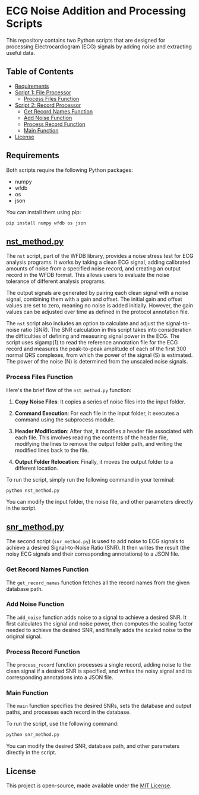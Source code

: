 
# ECG Noise Addition and Processing Scripts

This repository contains two Python scripts that are designed for processing Electrocardiogram (ECG) signals by adding noise and extracting useful data. 

## Table of Contents

- [Requirements](#requirements)
- [Script 1: File Processor](#script-1-file-processor)
  - [Process Files Function](#process-files-function)
- [Script 2: Record Processor](#script-2-record-processor)
  - [Get Record Names Function](#get-record-names-function)
  - [Add Noise Function](#add-noise-function)
  - [Process Record Function](#process-record-function)
  - [Main Function](#main-function)
- [License](#license)

## Requirements

Both scripts require the following Python packages:
- numpy
- wfdb
- os
- json

You can install them using pip:

```bash
pip install numpy wfdb os json
```

## [nst_method.py](nst_method.py)

The `nst` script, part of the WFDB library, provides a noise stress test for ECG analysis programs. It works by taking a clean ECG signal, adding calibrated amounts of noise from a specified noise record, and creating an output record in the WFDB format. This allows users to evaluate the noise tolerance of different analysis programs.

The output signals are generated by pairing each clean signal with a noise signal, combining them with a gain and offset. The initial gain and offset values are set to zero, meaning no noise is added initially. However, the gain values can be adjusted over time as defined in the protocol annotation file. 

The `nst` script also includes an option to calculate and adjust the signal-to-noise ratio (SNR). The SNR calculation in this script takes into consideration the difficulties of defining and measuring signal power in the ECG. The script uses sigamp(1) to read the reference annotation file for the ECG record and measures the peak-to-peak amplitude of each of the first 300 normal QRS complexes, from which the power of the signal (S) is estimated. The power of the noise (N) is determined from the unscaled noise signals. 

### Process Files Function

Here's the brief flow of the `nst_method.py` function:

1. **Copy Noise Files**: It copies a series of noise files into the input folder.

2. **Command Execution**: For each file in the input folder, it executes a command using the subprocess module.

3. **Header Modification**: After that, it modifies a header file associated with each file. This involves reading the contents of the header file, modifying the lines to remove the output folder path, and writing the modified lines back to the file.

4. **Output Folder Relocation**: Finally, it moves the output folder to a different location. 

To run the script, simply run the following command in your terminal:

```bash
python nst_method.py
```

You can modify the input folder, the noise file, and other parameters directly in the script.

## [snr_method.py](snr_method.py)

The second script (`snr_method.py`) is used to add noise to ECG signals to achieve a desired Signal-to-Noise Ratio (SNR). It then writes the result (the noisy ECG signals and their corresponding annotations) to a JSON file.

### Get Record Names Function

The `get_record_names` function fetches all the record names from the given database path.

### Add Noise Function

The `add_noise` function adds noise to a signal to achieve a desired SNR. It first calculates the signal and noise power, then computes the scaling factor needed to achieve the desired SNR, and finally adds the scaled noise to the original signal.

### Process Record Function

The `process_record` function processes a single record, adding noise to the clean signal if a desired SNR is specified, and writes the noisy signal and its corresponding annotations into a JSON file.

### Main Function

The `main` function specifies the desired SNRs, sets the database and output paths, and processes each record in the database. 

To run the script, use the following command:

```bash
python snr_method.py
```

You can modify the desired SNR, database path, and other parameters directly in the script.

## License

This project is open-source, made available under the [MIT License](LICENSE).
